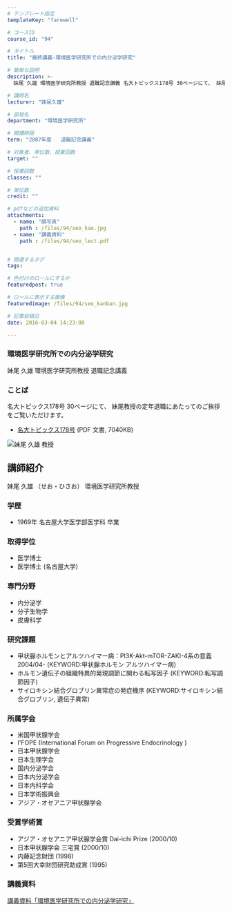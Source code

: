 ```yaml
---
# テンプレート指定
templateKey: "farewell"

# コースID
course_id: "94"

# タイトル
title: "最終講義-環境医学研究所での内分泌学研究"

# 簡単な説明
description: >-
  妹尾 久雄 環境医学研究所教授 退職記念講義 名大トピックス178号 30ページにて、 妹尾教授の定年退職にあたってのご挨拶をご覧いただけます。   * [名大トピックス178号](h...

# 講師名
lecturer: "妹尾久雄"

# 部局名
department: "環境医学研究所"

# 開講時限
term: "2007年度	退職記念講義"

# 対象者、単位数、授業回数
target: ""

# 授業回数
classes: ""

# 単位数
credit: ""

# pdfなどの追加資料
attachments: 
  - name: "顔写真" 
    path : /files/94/seo_kao.jpg
  - name: "講義資料" 
    path : /files/94/seo_lect.pdf


# 関連するタグ
tags:

# 色付けのロールにするか
featuredpost: true

# ロールに表示する画像
featuredimage: /files/94/seo_kanban.jpg

# 記事投稿日
date: 2016-03-04 14:23:00

---
```

### 環境医学研究所での内分泌学研究 

妹尾 久雄 環境医学研究所教授 退職記念講義 

### ことば

名大トピックス178号 30ページにて、 妹尾教授の定年退職にあたってのご挨拶をご覧いただけます。 

  * [名大トピックス178号](http://www.nagoya-u.ac.jp/about-nu/public-relations/publication/upload_images/no178.pdf#retirement) (PDF 文書, 7040KB)

![妹尾 久雄 教授](/files/94/seo_kao.jpg) 
## 講師紹介

妹尾 久雄 （せお・ひさお） 環境医学研究所教授 

### 学歴

  * 1969年 名古屋大学医学部医学科 卒業

### 取得学位

  * 医学博士
  * 医学博士 (名古屋大学)

### 専門分野

  * 内分泌学
  * 分子生物学
  * 皮膚科学

### 研究課題

  * 甲状腺ホルモンとアルツハイマー病：PI3K-Akt-mTOR-ZAKI-4系の意義 2004/04- (KEYWORD:甲状腺ホルモン アルツハイマー病)
  * ホルモン遺伝子の組織特異的発現調節に関わる転写因子 (KEYWORD:転写調節因子)
  * サイロキシン結合グロブリン異常症の発症機序 (KEYWORD:サイロキシン結合グロブリン, 遺伝子異常)

### 所属学会

  * 米国甲状腺学会
  * I'FOPE (International Forum on Progressive Endocrinology )
  * 日本甲状腺学会
  * 日本生理学会 
  * 国内分泌学会
  * 日本内分泌学会
  * 日本内科学会
  * 日本学術振興会
  * アジア・オセアニア甲状腺学会

### 受賞学術賞

  * アジア・オセアニア甲状腺学会賞 Dai-ichi Prize (2000/10)
  * 日本甲状腺学会 三宅賞 (2000/10)
  * 内藤記念財団 (1998)
  * 第5回大幸財団研究助成賞 (1995)
### 講義資料


[講義資料「環境医学研究所での内分泌学研究」](/files/94/seo_lect.pdf) 
